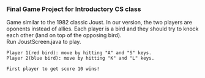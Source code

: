 <h3>Final Game Project for Introductory CS class</h3>
Game similar to the 1982 classic Joust. 
In our version, the two players are oponents instead of allies. Each player is a bird and they should try to knock each other (land on top of the opposing bird).
</br> Run JoustScreen.java to play.

    Player 1(red bird): move by hitting "A" and "S" keys. 
    Player 2(blue bird): move by hitting "K" and "L" keys.
    
    First player to get score 10 wins!
